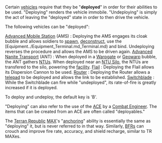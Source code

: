 Certain [vehicles](../vehicles/Vehicle.md) require that they be "**deployed**"
in order for their abilities to be used. "Deploying" renders the vehicle
immobile. "Undeploying" is simply the act of leaving the "deployed" state in
order to then drive the vehicle.

The following vehicles can be "deployed":

[Advanced Mobile Station](../vehicles/Advanced_Mobile_Station.md) (AMS) :
Deploying the AMS engages its cloak bubble and allows soldiers to
[spawn](Respawn.md), [deconstruct](Deconstruct.md), use the
[Equipment../Equipment_Terminal.md_Terminal.md) and bind. Undeploying reverses
the procedure and allows the AMS to be driven again.
[Advanced Nanite Transport](../vehicles/Advanced_Nanite_Transport.md) (ANT) :
When deployed in a [Warpgate](../locations/Warpgate.md) or
[Geowarp](../locations/Geowarp.md) bubble, the ANT gathers
[NTUs](../items/NTU.md). When deployed near an
[NTU Silo](../locations/NTU_Silo.md), the NTUs are transfered to the silo,
powering the [facility](../locations/Facilities.md). [Flail](../vehicles/Flail.md) : Deploying the
Flail allows its Dispersion Cannon to be used. [Router](../vehicles/Router.md) :
Deploying the Router allows a [telepad](../weapons/Telepad.md) to be deployed
and allows the link to be established. [Switchblade](../items/Switchblade.md) :
While the Switchblade can fire while "undeployed", its rate-of-fire is greatly
increased if it is deployed.

To deploy and undeploy, the default key is 'B'.

"Deploying" can also refer to the use of the
[ACE](../weapons/Adaptive_Construction_Engine.md) by a
[Combat Engineer](../certifications/Combat_Engineering.md). The items that can
be created from an ACE are often called "deployables."

The [Terran Republic](../etc/Terran_Republic.md)
[MAX](../items/Mechanized_Assault_Exo-Suit.md)'s "[anchoring](Anchoring.md)"
ability is essentially the same as "deploying" it, but is never referred to in
that way. Similarly, [BFRs](../vehicles/BattleFrame_Robotics.md) can crouch and
improve fire rate, accuracy, and shield recharge, similar to TR MAXes.

<!--[category:Terminology](category:Terminology.md)-->
